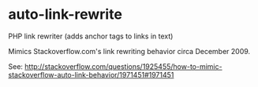auto-link-rewrite
=================

PHP link rewriter (adds anchor tags to links in text)

Mimics Stackoverflow.com's link rewriting behavior circa December 2009.

See: http://stackoverflow.com/questions/1925455/how-to-mimic-stackoverflow-auto-link-behavior/1971451#1971451

